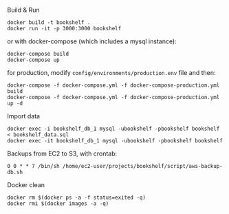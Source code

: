 Build & Run

    docker build -t bookshelf .
    docker run -it -p 3000:3000 bookshelf

or with docker-compose (which includes a mysql instance):

    docker-compose build
    docker-compose up

for production, modify `config/environments/production.env` file and then:

    docker-compose -f docker-compose.yml -f docker-compose-production.yml build
    docker-compose -f docker-compose.yml -f docker-compose-production.yml up -d

Import data

    docker exec -i bookshelf_db_1 mysql -ubookshelf -pbookshelf bookshelf < bookshelf_data.sql
    docker exec -it bookshelf_db_1 mysql -ubookshelf -pbookshelf bookshelf

Backups from EC2 to S3, with crontab:

    0 0 * * 7 /bin/sh /home/ec2-user/projects/bookshelf/script/aws-backup-db.sh

Docker clean

    docker rm $(docker ps -a -f status=exited -q)
    docker rmi $(docker images -a -q)